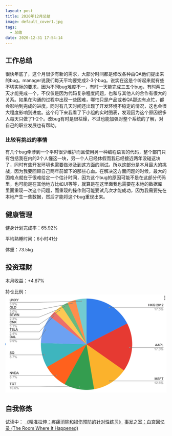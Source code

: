```yaml
---
layout: post
title: 2020年12月总结
image: default_cover1.jpg
tags:
  - 总结
date: 2020-12-31 17:54:14
---
```


## 工作总结

很快年底了，这个月很少有新的需求，大部分时间都是修改各种由QA他们提出来的bug。manager说我们每天平均要完成2-3个bug。说实在这是个听起来就有些不切实际的要求，因为不同bug难度不一，有时一天能完成三五个bug，有时两三天才能完成一个，不仅仅是因为代码复杂程度问题，也和与其他人的合作有很大的关系。如果在沟通的过程中出现一些困难，哪怕只是产品或者QA那边有点忙，都会影响到完成的进度。同时有几天时间还出现了开发环境不稳定的情况，这也会很大程度影响到进度。这个月下来我看了下小组的实时图表，发现因为这个原因很多人每天只做了1-2个。改bug有时是很枯燥，不过也能加强对整个系统的了解，对自己的职业发展也有帮助。



### 比较有挑战的事情

有几个bug牵涉到一个平时很少维护而且使用另一种编程语言的代码，整个部门只有包括我在内的2个人懂这一块，另一个人已经休假而我已经接近两年没碰这块了，同时有些开发环境也需要做涉及到这方面的测试。所以这部分是本月最大的挑战，因为我要回顾自己两年前留下的那些心血。在解决这方面问题的时候，最大的困难点就在于很难给定一个估计时间，因为这个bug的原因可能不是在这部分代码里，也可能是在其他地方比如UI等等，就算是在这里面我也需要在本地的数据库里面重现一次这个问题，而重现的操作则可能要试几次才能成功，因为我需要先在本地产生一些数据，然后才能将这个bug重现出来。


## 健康管理

健身计划完成率：65.92%

平均熟睡时间：6小时41分

体重：73.5kg

## 投资理财

本月收益：+4.67%

持仓比例：
![](https://raw.githubusercontent.com/gjj930923/photorepo/master/github_blog/images/20201231172309.png)


## 自我修炼

试读中：
[《精准拉伸：疼痛消除和损伤预防的针对性练习》](https://book.douban.com/subject/26818259/)
[事发之室：白宫回忆录 (The Room Where It Happened)](https://www.amazon.com/Room-Where-Happened-White-Memoir/dp/1982148039)